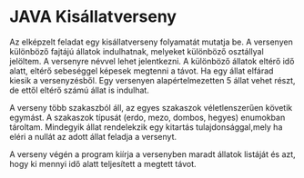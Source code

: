 # JAVA Kisállatverseny  

Az elképzelt feladat egy kisállatverseny folyamatát mutatja be. A versenyen különböző fajtájú állatok indulhatnak, melyeket különböző osztállyal jelöltem. A versenyre névvel lehet jelentkezni. A különböző állatok eltérő idő alatt, eltérő sebeséggel képesek megtenni a távot. Ha egy állat elfárad kiesik a versenyzésből. Egy versenyen alapértelmezetten 5 állat vehet részt, de ettől eltérő számú állat is indulhat. 

A  verseny több szakaszból áll, az egyes szakaszok véletlenszerűen követik egymást. A szakaszok típusát (erdo, mezo, dombos, hegyes)  enumokban tároltam.
Mindegyik állat rendelekzik egy kitartás tulajdonsággal,mely ha eléri a nullát az adott állat feladja a versenyt. 

A verseny végén a program kiírja a versenyben maradt állatok listáját és azt, hogy ki mennyi idő alatt teljesített a megtett távot.

